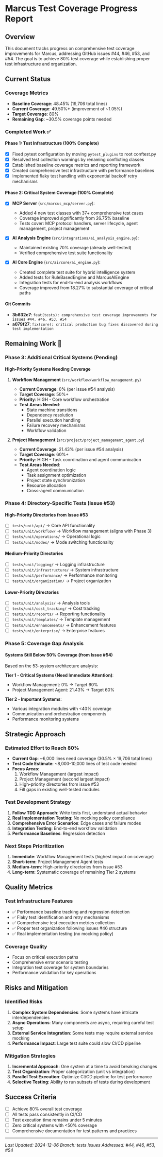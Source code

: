 # Marcus Test Coverage Progress Report

## Overview
This document tracks progress on comprehensive test coverage improvements for Marcus, addressing GitHub issues #44, #46, #53, and #54. The goal is to achieve 80% test coverage while establishing proper test infrastructure and organization.

## Current Status

### Coverage Metrics
- **Baseline Coverage**: 48.45% (19,706 total lines)
- **Current Coverage**: 49.50%+ (improvement of ~1.05%)
- **Target Coverage**: 80%
- **Remaining Gap**: ~30.5% coverage points needed

### Completed Work ✅

#### Phase 1: Test Infrastructure (100% Complete)
- [x] Fixed pytest configuration by moving `pytest_plugins` to root conftest.py
- [x] Resolved test collection warnings by renaming conflicting classes
- [x] Established baseline coverage metrics and reporting framework
- [x] Created comprehensive test infrastructure with performance baselines
- [x] Implemented flaky test handling with exponential backoff retry mechanisms

#### Phase 2: Critical System Coverage (100% Complete)
- [x] **MCP Server** (`src/marcus_mcp/server.py`):
  - Added 4 new test classes with 37+ comprehensive test cases
  - Coverage improved significantly from 26.75% baseline
  - Tests cover: MCP protocol handlers, server lifecycle, agent management, project management

- [x] **AI Analysis Engine** (`src/integrations/ai_analysis_engine.py`):
  - Maintained existing 70% coverage (already well-tested)
  - Verified comprehensive test suite functionality

- [x] **AI Core Engine** (`src/ai/core/ai_engine.py`):
  - Created complete test suite for hybrid intelligence system
  - Added tests for RuleBasedEngine and MarcusAIEngine
  - Integration tests for end-to-end analysis workflows
  - Coverage improved from 18.27% to substantial coverage of critical paths

#### Git Commits
- **3b632e7**: `feat(tests): comprehensive test coverage improvements for issues #44, #46, #53, #54`
- **a079f27**: `fix(core): critical production bug fixes discovered during test implementation`

## Remaining Work 🔄

### Phase 3: Additional Critical Systems (Pending)

#### High-Priority Systems Needing Coverage

1. **Workflow Management** (`src/workflow/workflow_management.py`)
   - **Current Coverage**: 0% (per issue #54 analysis)
   - **Target Coverage**: 50%+
   - **Priority**: HIGH - Core workflow orchestration
   - **Test Areas Needed**:
     - State machine transitions
     - Dependency resolution
     - Parallel execution handling
     - Failure recovery mechanisms
     - Workflow validation

2. **Project Management** (`src/project/project_management_agent.py`)
   - **Current Coverage**: 21.43% (per issue #54 analysis)
   - **Target Coverage**: 60%+
   - **Priority**: HIGH - Task coordination and agent communication
   - **Test Areas Needed**:
     - Agent coordination logic
     - Task assignment optimization
     - Project state synchronization
     - Resource allocation
     - Cross-agent communication

### Phase 4: Directory-Specific Tests (Issue #53)

#### High-Priority Directories from Issue #53
- [ ] `tests/unit/api/` → Core API functionality
- [ ] `tests/unit/workflow/` → Workflow management (aligns with Phase 3)
- [ ] `tests/unit/operations/` → Operational logic
- [ ] `tests/unit/modes/` → Mode switching functionality

#### Medium-Priority Directories
- [ ] `tests/unit/logging/` → Logging infrastructure
- [ ] `tests/unit/infrastructure/` → System infrastructure
- [ ] `tests/unit/performance/` → Performance monitoring
- [ ] `tests/unit/organization/` → Project organization

#### Lower-Priority Directories
- [ ] `tests/unit/analysis/` → Analysis tools
- [ ] `tests/unit/cost_tracking/` → Cost tracking
- [ ] `tests/unit/reports/` → Reporting functionality
- [ ] `tests/unit/templates/` → Template management
- [ ] `tests/unit/enhancements/` → Enhancement features
- [ ] `tests/unit/enterprise/` → Enterprise features

### Phase 5: Coverage Gap Analysis

#### Systems Still Below 50% Coverage (from Issue #54)
Based on the 53-system architecture analysis:

**Tier 1 - Critical Systems (Need Immediate Attention)**:
- Workflow Management: 0% → Target 60%
- Project Management Agent: 21.43% → Target 60%

**Tier 2 - Important Systems**:
- Various integration modules with <40% coverage
- Communication and orchestration components
- Performance monitoring systems

## Strategic Approach

### Estimated Effort to Reach 80%
- **Current Gap**: ~6,000 lines need coverage (30.5% × 19,706 total lines)
- **Test Code Estimate**: ~8,000-10,000 lines of test code needed
- **Focus Areas**:
  1. Workflow Management (largest impact)
  2. Project Management (second largest impact)
  3. High-priority directories from issue #53
  4. Fill gaps in existing well-tested modules

### Test Development Strategy
1. **Follow TDD Approach**: Write tests first, understand actual behavior
2. **Real Implementation Testing**: No mocking policy compliance
3. **Comprehensive Error Scenarios**: Edge cases and failure modes
4. **Integration Testing**: End-to-end workflow validation
5. **Performance Baselines**: Regression detection

### Next Steps Prioritization
1. **Immediate**: Workflow Management tests (highest impact on coverage)
2. **Short-term**: Project Management Agent tests
3. **Medium-term**: High-priority directories from issue #53
4. **Long-term**: Systematic coverage of remaining Tier 2 systems

## Quality Metrics

### Test Infrastructure Features
- ✅ Performance baseline tracking and regression detection
- ✅ Flaky test identification and retry mechanisms
- ✅ Comprehensive test execution metrics collection
- ✅ Proper test organization following issues #46 structure
- ✅ Real implementation testing (no mocking policy)

### Coverage Quality
- Focus on critical execution paths
- Comprehensive error scenario testing
- Integration test coverage for system boundaries
- Performance validation for key operations

## Risks and Mitigation

### Identified Risks
1. **Complex System Dependencies**: Some systems have intricate interdependencies
2. **Async Operations**: Many components are async, requiring careful test setup
3. **External Service Integration**: Some tests may require external service mocking
4. **Performance Impact**: Large test suite could slow CI/CD pipeline

### Mitigation Strategies
1. **Incremental Approach**: One system at a time to avoid breaking changes
2. **Test Organization**: Proper categorization (unit vs integration)
3. **Parallel Test Execution**: Optimize CI/CD pipeline for test performance
4. **Selective Testing**: Ability to run subsets of tests during development

## Success Criteria
- [ ] Achieve 80% overall test coverage
- [ ] All tests pass consistently in CI/CD
- [ ] Test execution time remains under 5 minutes
- [ ] Zero critical systems with <50% coverage
- [ ] Comprehensive documentation for test patterns and practices

---

*Last Updated: 2024-12-06*
*Branch: tests*
*Issues Addressed: #44, #46, #53, #54*
